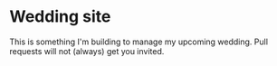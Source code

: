 # Wedding site
This is something I'm building to manage my upcoming wedding. Pull requests will not (always) get you invited.
